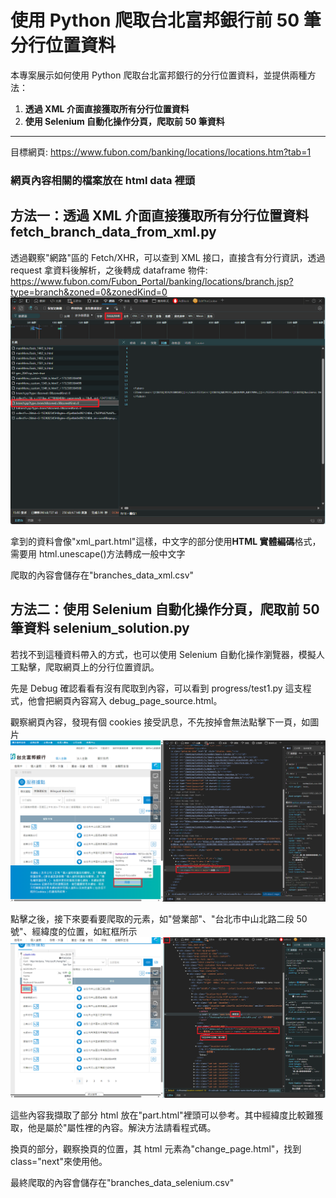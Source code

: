 # 使用 Python 爬取台北富邦銀行前 50 筆分行位置資料

本專案展示如何使用 Python 爬取台北富邦銀行的分行位置資料，並提供兩種方法：

1. **透過 XML 介面直接獲取所有分行位置資料**
2. **使用 Selenium 自動化操作分頁，爬取前 50 筆資料**

---

目標網頁: https://www.fubon.com/banking/locations/locations.htm?tab=1

### 網頁內容相關的檔案放在 html data 裡頭

## 方法一：透過 XML 介面直接獲取所有分行位置資料 fetch_branch_data_from_xml.py

透過觀察"網路"區的 Fetch/XHR，可以查到 XML 接口，直接含有分行資訊，透過 request 拿資料後解析，之後轉成 dataframe 物件:
https://www.fubon.com/Fubon_Portal/banking/locations/branch.jsp?type=branch&zoned=0&zonedKind=0
![本地圖片](img/XML接口.png)

拿到的資料會像"xml_part.html"這樣，中文字的部分使用**HTML 實體編碼**格式，需要用 html.unescape()方法轉成一般中文字

爬取的內容會儲存在"branches_data_xml.csv"

## 方法二：使用 Selenium 自動化操作分頁，爬取前 50 筆資料 selenium_solution.py

若找不到這種資料帶入的方式，也可以使用 Selenium 自動化操作瀏覽器，模擬人工點擊，爬取網頁上的分行位置資訊。

先是 Debug 確認看看有沒有爬取到內容，可以看到 progress/test1.py 這支程式，他會把網頁內容寫入 debug_page_source.html。

觀察網頁內容，發現有個 cookies 接受訊息，不先按掉會無法點擊下一頁，如圖片![本地圖片](img/同意cookies.png)

點擊之後，接下來要看要爬取的元素，如"營業部"、"台北市中山北路二段 50 號"、經緯度的位置，如紅框所示![本地圖片](img/目標html.png)

這些內容我擷取了部分 html 放在"part.html"裡頭可以參考。其中經緯度比較難獲取，他是屬於"屬性裡的內容。解決方法請看程式碼。

換頁的部分，觀察換頁的位置，其 html 元素為"change_page.html"，找到 class="next"來使用他。

最終爬取的內容會儲存在"branches_data_selenium.csv"
